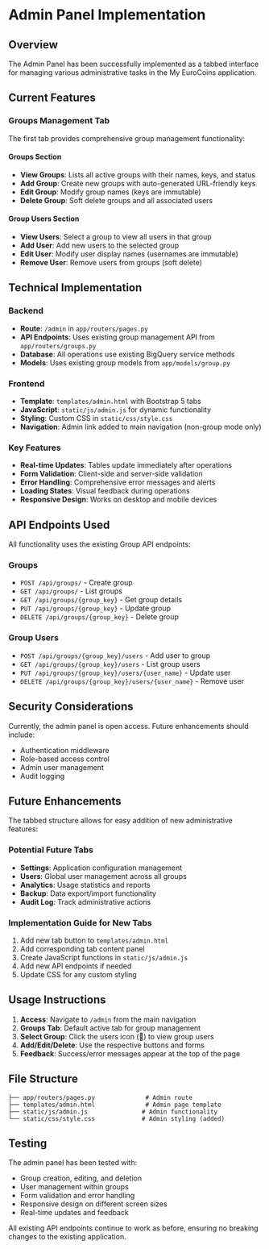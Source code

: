 # Admin Panel Implementation

## Overview

The Admin Panel has been successfully implemented as a tabbed interface for managing various administrative tasks in the My EuroCoins application.

## Current Features

### Groups Management Tab

The first tab provides comprehensive group management functionality:

#### Groups Section
- **View Groups**: Lists all active groups with their names, keys, and status
- **Add Group**: Create new groups with auto-generated URL-friendly keys
- **Edit Group**: Modify group names (keys are immutable)
- **Delete Group**: Soft delete groups and all associated users

#### Group Users Section
- **View Users**: Select a group to view all users in that group
- **Add User**: Add new users to the selected group
- **Edit User**: Modify user display names (usernames are immutable)
- **Remove User**: Remove users from groups (soft delete)

## Technical Implementation

### Backend
- **Route**: `/admin` in `app/routers/pages.py`
- **API Endpoints**: Uses existing group management API from `app/routers/groups.py`
- **Database**: All operations use existing BigQuery service methods
- **Models**: Uses existing group models from `app/models/group.py`

### Frontend
- **Template**: `templates/admin.html` with Bootstrap 5 tabs
- **JavaScript**: `static/js/admin.js` for dynamic functionality
- **Styling**: Custom CSS in `static/css/style.css`
- **Navigation**: Admin link added to main navigation (non-group mode only)

### Key Features
- **Real-time Updates**: Tables update immediately after operations
- **Form Validation**: Client-side and server-side validation
- **Error Handling**: Comprehensive error messages and alerts
- **Loading States**: Visual feedback during operations
- **Responsive Design**: Works on desktop and mobile devices

## API Endpoints Used

All functionality uses the existing Group API endpoints:

### Groups
- `POST /api/groups/` - Create group
- `GET /api/groups/` - List groups
- `GET /api/groups/{group_key}` - Get group details
- `PUT /api/groups/{group_key}` - Update group
- `DELETE /api/groups/{group_key}` - Delete group

### Group Users
- `POST /api/groups/{group_key}/users` - Add user to group
- `GET /api/groups/{group_key}/users` - List group users
- `PUT /api/groups/{group_key}/users/{user_name}` - Update user
- `DELETE /api/groups/{group_key}/users/{user_name}` - Remove user

## Security Considerations

Currently, the admin panel is open access. Future enhancements should include:

- Authentication middleware
- Role-based access control
- Admin user management
- Audit logging

## Future Enhancements

The tabbed structure allows for easy addition of new administrative features:

### Potential Future Tabs
- **Settings**: Application configuration management
- **Users**: Global user management across all groups
- **Analytics**: Usage statistics and reports
- **Backup**: Data export/import functionality
- **Audit Log**: Track administrative actions

### Implementation Guide for New Tabs

1. Add new tab button to `templates/admin.html`
2. Add corresponding tab content panel
3. Create JavaScript functions in `static/js/admin.js`
4. Add new API endpoints if needed
5. Update CSS for any custom styling

## Usage Instructions

1. **Access**: Navigate to `/admin` from the main navigation
2. **Groups Tab**: Default active tab for group management
3. **Select Group**: Click the users icon (👥) to view group users
4. **Add/Edit/Delete**: Use the respective buttons and forms
5. **Feedback**: Success/error messages appear at the top of the page

## File Structure

```
├── app/routers/pages.py              # Admin route
├── templates/admin.html              # Admin page template
├── static/js/admin.js               # Admin functionality
└── static/css/style.css             # Admin styling (added)
```

## Testing

The admin panel has been tested with:
- Group creation, editing, and deletion
- User management within groups
- Form validation and error handling
- Responsive design on different screen sizes
- Real-time updates and feedback

All existing API endpoints continue to work as before, ensuring no breaking changes to the existing application.
